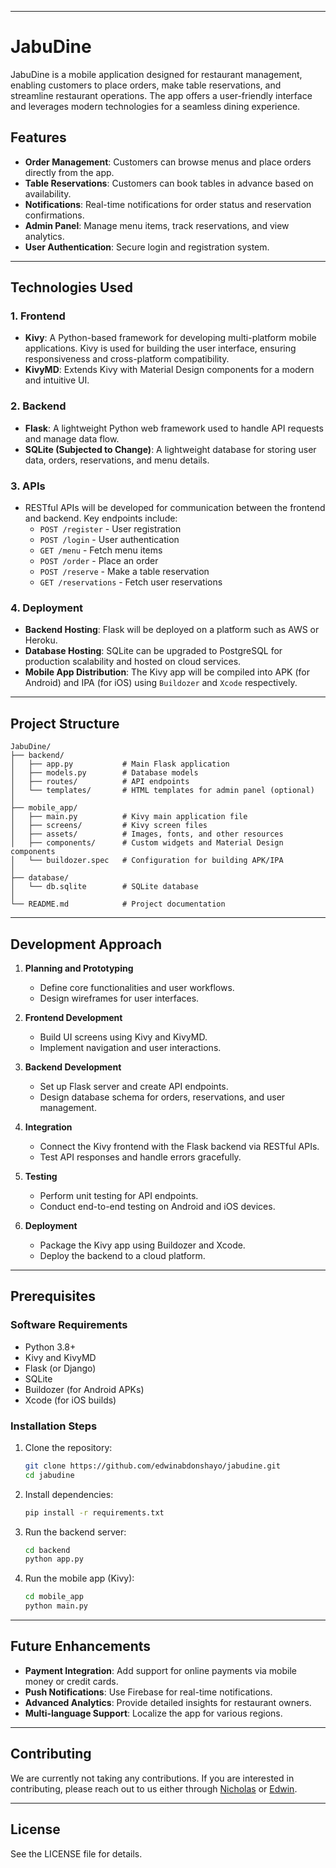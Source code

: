 ***

# JabuDine

JabuDine is a mobile application designed for restaurant management, enabling customers to place orders, make table reservations, and streamline restaurant operations. The app offers a user-friendly interface and leverages modern technologies for a seamless dining experience.

## Features
- **Order Management**: Customers can browse menus and place orders directly from the app.
- **Table Reservations**: Customers can book tables in advance based on availability.
- **Notifications**: Real-time notifications for order status and reservation confirmations.
- **Admin Panel**: Manage menu items, track reservations, and view analytics.
- **User Authentication**: Secure login and registration system.

---

## Technologies Used

### 1. **Frontend**
   - **Kivy**: A Python-based framework for developing multi-platform mobile applications. Kivy is used for building the user interface, ensuring responsiveness and cross-platform compatibility.
   - **KivyMD**: Extends Kivy with Material Design components for a modern and intuitive UI.

### 2. **Backend**
   - **Flask**: A lightweight Python web framework used to handle API requests and manage data flow.
   - **SQLite (Subjected to Change)**: A lightweight database for storing user data, orders, reservations, and menu details.

### 3. **APIs**
   - RESTful APIs will be developed for communication between the frontend and backend. Key endpoints include:
     - `POST /register` - User registration
     - `POST /login` - User authentication
     - `GET /menu` - Fetch menu items
     - `POST /order` - Place an order
     - `POST /reserve` - Make a table reservation
     - `GET /reservations` - Fetch user reservations

### 4. **Deployment**
   - **Backend Hosting**: Flask will be deployed on a platform such as AWS or Heroku.
   - **Database Hosting**: SQLite can be upgraded to PostgreSQL for production scalability and hosted on cloud services.
   - **Mobile App Distribution**: The Kivy app will be compiled into APK (for Android) and IPA (for iOS) using `Buildozer` and `Xcode` respectively.

---

## Project Structure
```
JabuDine/
├── backend/
│   ├── app.py           # Main Flask application
│   ├── models.py        # Database models
│   ├── routes/          # API endpoints
│   └── templates/       # HTML templates for admin panel (optional)
│
├── mobile_app/
│   ├── main.py          # Kivy main application file
│   ├── screens/         # Kivy screen files
│   ├── assets/          # Images, fonts, and other resources
│   ├── components/      # Custom widgets and Material Design components
│   └── buildozer.spec   # Configuration for building APK/IPA
│
├── database/
│   └── db.sqlite        # SQLite database
│
└── README.md            # Project documentation
```

---

## Development Approach

1. **Planning and Prototyping**
   - Define core functionalities and user workflows.
   - Design wireframes for user interfaces.

2. **Frontend Development**
   - Build UI screens using Kivy and KivyMD.
   - Implement navigation and user interactions.

3. **Backend Development**
   - Set up Flask server and create API endpoints.
   - Design database schema for orders, reservations, and user management.

4. **Integration**
   - Connect the Kivy frontend with the Flask backend via RESTful APIs.
   - Test API responses and handle errors gracefully.

5. **Testing**
   - Perform unit testing for API endpoints.
   - Conduct end-to-end testing on Android and iOS devices.

6. **Deployment**
   - Package the Kivy app using Buildozer and Xcode.
   - Deploy the backend to a cloud platform.

---

## Prerequisites

### Software Requirements
- Python 3.8+
- Kivy and KivyMD
- Flask (or Django)
- SQLite
- Buildozer (for Android APKs)
- Xcode (for iOS builds)

### Installation Steps
1. Clone the repository:
   ```bash
   git clone https://github.com/edwinabdonshayo/jabudine.git
   cd jabudine
   ```
2. Install dependencies:
   ```bash
   pip install -r requirements.txt
   ```
3. Run the backend server:
   ```bash
   cd backend
   python app.py
   ```
4. Run the mobile app (Kivy):
   ```bash
   cd mobile_app
   python main.py
   ```

---

## Future Enhancements
- **Payment Integration**: Add support for online payments via mobile money or credit cards.
- **Push Notifications**: Use Firebase for real-time notifications.
- **Advanced Analytics**: Provide detailed insights for restaurant owners.
- **Multi-language Support**: Localize the app for various regions.

---

## Contributing
We are currently not taking any contributions. If you are interested in contributing, please reach out to us either through [Nicholas](https://github.com/Daemon403) or [Edwin](https://edwinshayo.com).

---

## License
See the LICENSE file for details.
